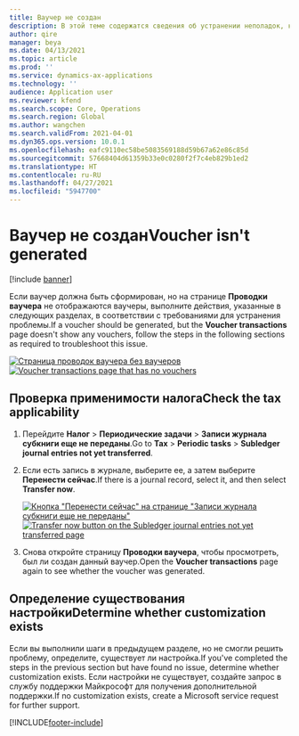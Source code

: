 ```yaml
---
title: Ваучер не создан
description: В этой теме содержатся сведения об устранении неполадок, которые могут помочь, когда ваучер должен быть создан, но не создан.
author: qire
manager: beya
ms.date: 04/13/2021
ms.topic: article
ms.prod: ''
ms.service: dynamics-ax-applications
ms.technology: ''
audience: Application user
ms.reviewer: kfend
ms.search.scope: Core, Operations
ms.search.region: Global
ms.author: wangchen
ms.search.validFrom: 2021-04-01
ms.dyn365.ops.version: 10.0.1
ms.openlocfilehash: eafc9110ec58be5083569188d59b67a62e86c85d
ms.sourcegitcommit: 57668404d61359b33e0c0280f2f7c4eb829b1ed2
ms.translationtype: HT
ms.contentlocale: ru-RU
ms.lasthandoff: 04/27/2021
ms.locfileid: "5947700"
---
```

# <a name="voucher-isnt-generated"></a><span data-ttu-id="bb6fd-103">Ваучер не создан</span><span class="sxs-lookup"><span data-stu-id="bb6fd-103">Voucher isn't generated</span></span>

[!include [banner](../includes/banner.md)]

<span data-ttu-id="bb6fd-104">Если ваучер должна быть сформирован, но на странице **Проводки ваучера** не отображаются ваучеры, выполните действия, указанные в следующих разделах, в соответствии с требованиями для устранения проблемы.</span><span class="sxs-lookup"><span data-stu-id="bb6fd-104">If a voucher should be generated, but the **Voucher transactions** page doesn't show any vouchers, follow the steps in the following sections as required to troubleshoot this issue.</span></span>

<span data-ttu-id="bb6fd-105">[![Страница проводок ваучера без ваучеров](./media/voucher-not-generated-Picture1.png)](./media/voucher-not-generated-Picture1.png)</span><span class="sxs-lookup"><span data-stu-id="bb6fd-105">[![Voucher transactions page that has no vouchers](./media/voucher-not-generated-Picture1.png)](./media/voucher-not-generated-Picture1.png)</span></span>

## <a name="check-the-tax-applicability"></a><span data-ttu-id="bb6fd-106">Проверка применимости налога</span><span class="sxs-lookup"><span data-stu-id="bb6fd-106">Check the tax applicability</span></span>

1. <span data-ttu-id="bb6fd-107">Перейдите **Налог** \> **Периодические задачи** \> **Записи журнала субкниги еще не переданы**.</span><span class="sxs-lookup"><span data-stu-id="bb6fd-107">Go to **Tax** \> **Periodic tasks** \> **Subledger journal entries not yet transferred**.</span></span>
2. <span data-ttu-id="bb6fd-108">Если есть запись в журнале, выберите ее, а затем выберите **Перенести сейчас**.</span><span class="sxs-lookup"><span data-stu-id="bb6fd-108">If there is a journal record, select it, and then select **Transfer now**.</span></span>

    <span data-ttu-id="bb6fd-109">[![Кнопка "Перенести сейчас" на странице "Записи журнала субкниги еще не переданы"](./media/voucher-not-generated-Picture2.png)](./media/voucher-not-generated-Picture2.png)</span><span class="sxs-lookup"><span data-stu-id="bb6fd-109">[![Transfer now button on the Subledger journal entries not yet transferred page](./media/voucher-not-generated-Picture2.png)](./media/voucher-not-generated-Picture2.png)</span></span>

3. <span data-ttu-id="bb6fd-110">Снова откройте страницу **Проводки ваучера**, чтобы просмотреть, был ли создан данный ваучер.</span><span class="sxs-lookup"><span data-stu-id="bb6fd-110">Open the **Voucher transactions** page again to see whether the voucher was generated.</span></span>

## <a name="determine-whether-customization-exists"></a><span data-ttu-id="bb6fd-111">Определение существования настройки</span><span class="sxs-lookup"><span data-stu-id="bb6fd-111">Determine whether customization exists</span></span>

<span data-ttu-id="bb6fd-112">Если вы выполнили шаги в предыдущем разделе, но не смогли решить проблему, определите, существует ли настройка.</span><span class="sxs-lookup"><span data-stu-id="bb6fd-112">If you've completed the steps in the previous section but have found no issue, determine whether customization exists.</span></span> <span data-ttu-id="bb6fd-113">Если настройки не существует, создайте запрос в службу поддержки Майкрософт для получения дополнительной поддержки.</span><span class="sxs-lookup"><span data-stu-id="bb6fd-113">If no customization exists, create a Microsoft service request for further support.</span></span>

[!INCLUDE[footer-include](../../includes/footer-banner.md)]
